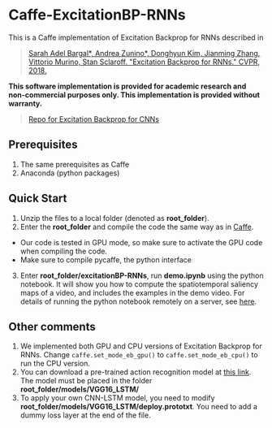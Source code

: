 # Caffe-ExcitationBP-RNNs

This is a Caffe implementation of Excitation Backprop for RNNs described in

> [Sarah Adel Bargal*, Andrea Zunino*, Donghyun Kim, Jianming Zhang, Vittorio Murino, Stan Sclaroff. "Excitation Backprop for RNNs." CVPR, 2018.](http://openaccess.thecvf.com/content_cvpr_2018/html/Bargal_Excitation_Backprop_for_CVPR_2018_paper.html)

__This software implementation is provided for academic research and non-commercial purposes only.  This implementation is provided without warranty.__

> [Repo for Excitation Backprop for CNNs](https://github.com/jimmie33/Caffe-ExcitationBP)

## Prerequisites
1. The same prerequisites as Caffe
2. Anaconda (python packages)

## Quick Start
1. Unzip the files to a local folder (denoted as **root_folder**).
2. Enter the **root_folder** and compile the code the same way as in [Caffe](http://caffe.berkeleyvision.org/installation.html).
  - Our code is tested in GPU mode, so make sure to activate the GPU code when compiling the code.
  - Make sure to compile pycaffe, the python interface
3. Enter **root_folder/excitationBP-RNNs**, run **demo.ipynb** using the python notebook. It will show you how to compute the spatiotemporal saliency maps of a video, and includes the examples in the demo video. For details of running the python notebook remotely on a server, see [here](https://coderwall.com/p/ohk6cg/remote-access-to-ipython-notebooks-via-ssh).

## Other comments
1. We implemented both GPU and CPU versions of Excitation Backprop for RNNs. Change `caffe.set_mode_eb_gpu()` to `caffe.set_mode_eb_cpu()` to run the CPU version.
2. You can download a pre-trained action recognition model at [this link](https://www.dropbox.com/sh/vxn6xkzujtnmody/AABqBVIGXGXbzFO3b5LE8hQWa?dl=0). The model must be placed in the folder **root_folder/models/VGG16_LSTM/**
3. To apply your own CNN-LSTM model, you need to modify **root_folder/models/VGG16_LSTM/deploy.prototxt**. You need to add a dummy loss layer at the end of the file.

